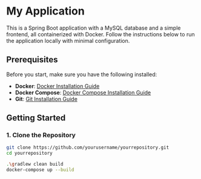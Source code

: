 # My Application

This is a Spring Boot application with a MySQL database and a simple frontend, all containerized with Docker. Follow the instructions below to run the application locally with minimal configuration.

## Prerequisites

Before you start, make sure you have the following installed:

- **Docker**: [Docker Installation Guide](https://docs.docker.com/get-docker/)
- **Docker Compose**: [Docker Compose Installation Guide](https://docs.docker.com/compose/install/)
- **Git**: [Git Installation Guide](https://git-scm.com/book/en/v2/Getting-Started-Installing-Git)

## Getting Started

### 1. Clone the Repository

```bash
git clone https://github.com/yourusername/yourrepository.git
cd yourrepository

.\gradlew clean build
docker-compose up --build
